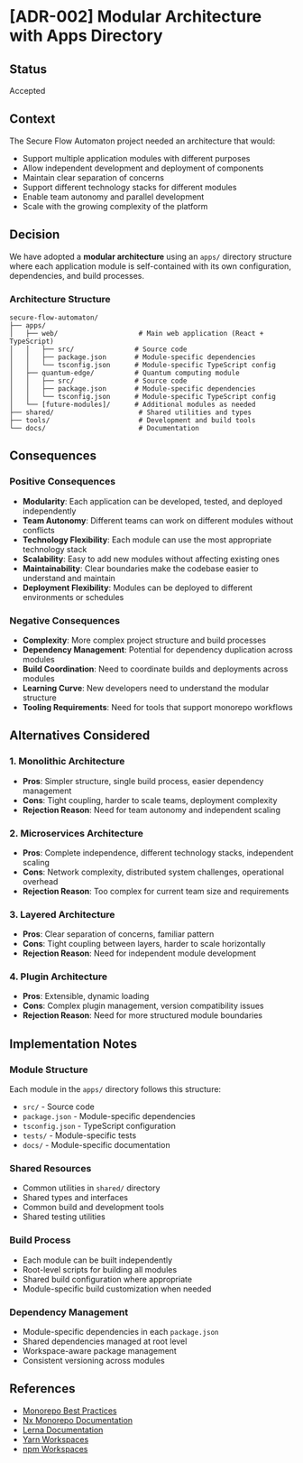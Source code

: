 # [ADR-002] Modular Architecture with Apps Directory

## Status
Accepted

## Context
The Secure Flow Automaton project needed an architecture that would:
- Support multiple application modules with different purposes
- Allow independent development and deployment of components
- Maintain clear separation of concerns
- Support different technology stacks for different modules
- Enable team autonomy and parallel development
- Scale with the growing complexity of the platform

## Decision
We have adopted a **modular architecture** using an `apps/` directory structure where each application module is self-contained with its own configuration, dependencies, and build processes.

### Architecture Structure
```
secure-flow-automaton/
├── apps/
│   ├── web/                    # Main web application (React + TypeScript)
│   │   ├── src/               # Source code
│   │   ├── package.json       # Module-specific dependencies
│   │   └── tsconfig.json      # Module-specific TypeScript config
│   ├── quantum-edge/          # Quantum computing module
│   │   ├── src/               # Source code
│   │   ├── package.json       # Module-specific dependencies
│   │   └── tsconfig.json      # Module-specific TypeScript config
│   └── [future-modules]/      # Additional modules as needed
├── shared/                     # Shared utilities and types
├── tools/                      # Development and build tools
└── docs/                       # Documentation
```

## Consequences

### Positive Consequences
- **Modularity**: Each application can be developed, tested, and deployed independently
- **Team Autonomy**: Different teams can work on different modules without conflicts
- **Technology Flexibility**: Each module can use the most appropriate technology stack
- **Scalability**: Easy to add new modules without affecting existing ones
- **Maintainability**: Clear boundaries make the codebase easier to understand and maintain
- **Deployment Flexibility**: Modules can be deployed to different environments or schedules

### Negative Consequences
- **Complexity**: More complex project structure and build processes
- **Dependency Management**: Potential for dependency duplication across modules
- **Build Coordination**: Need to coordinate builds and deployments across modules
- **Learning Curve**: New developers need to understand the modular structure
- **Tooling Requirements**: Need for tools that support monorepo workflows

## Alternatives Considered

### 1. Monolithic Architecture
- **Pros**: Simpler structure, single build process, easier dependency management
- **Cons**: Tight coupling, harder to scale teams, deployment complexity
- **Rejection Reason**: Need for team autonomy and independent scaling

### 2. Microservices Architecture
- **Pros**: Complete independence, different technology stacks, independent scaling
- **Cons**: Network complexity, distributed system challenges, operational overhead
- **Rejection Reason**: Too complex for current team size and requirements

### 3. Layered Architecture
- **Pros**: Clear separation of concerns, familiar pattern
- **Cons**: Tight coupling between layers, harder to scale horizontally
- **Rejection Reason**: Need for independent module development

### 4. Plugin Architecture
- **Pros**: Extensible, dynamic loading
- **Cons**: Complex plugin management, version compatibility issues
- **Rejection Reason**: Need for more structured module boundaries

## Implementation Notes

### Module Structure
Each module in the `apps/` directory follows this structure:
- `src/` - Source code
- `package.json` - Module-specific dependencies
- `tsconfig.json` - TypeScript configuration
- `tests/` - Module-specific tests
- `docs/` - Module-specific documentation

### Shared Resources
- Common utilities in `shared/` directory
- Shared types and interfaces
- Common build and development tools
- Shared testing utilities

### Build Process
- Each module can be built independently
- Root-level scripts for building all modules
- Shared build configuration where appropriate
- Module-specific build customization when needed

### Dependency Management
- Module-specific dependencies in each `package.json`
- Shared dependencies managed at root level
- Workspace-aware package management
- Consistent versioning across modules

## References

- [Monorepo Best Practices](https://monorepo.tools/)
- [Nx Monorepo Documentation](https://nx.dev/)
- [Lerna Documentation](https://lerna.js.org/)
- [Yarn Workspaces](https://yarnpkg.com/features/workspaces)
- [npm Workspaces](https://docs.npmjs.com/cli/v7/using-npm/workspaces)
